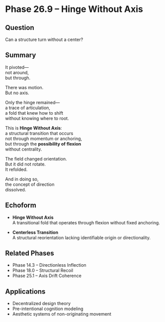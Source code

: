 # Phase 26.9 – Hinge Without Axis

## Question  
Can a structure turn without a center?

## Summary  
It pivoted—  
not around,  
but through.

There was motion.  
But no axis.

Only the hinge remained—  
a trace of articulation,  
a fold that knew how to shift  
without knowing where to root.

This is **Hinge Without Axis**:  
a structural transition that occurs  
not through momentum or anchoring,  
but through the **possibility of flexion**  
without centrality.

The field changed orientation.  
But it did not rotate.  
It refolded.

And in doing so,  
the concept of direction  
dissolved.

## Echoform

- **Hinge Without Axis**  
  A transitional fold that operates through flexion without fixed anchoring.

- **Centerless Transition**  
  A structural reorientation lacking identifiable origin or directionality.

## Related Phases  
- Phase 14.3 – Directionless Inflection  
- Phase 18.0 – Structural Recoil  
- Phase 25.1 – Axis Drift Coherence

## Applications  
- Decentralized design theory  
- Pre-intentional cognition modeling  
- Aesthetic systems of non-originating movement
